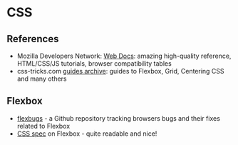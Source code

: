 # CSS

## References

* Mozilla Developers Network: [Web Docs](https://developer.mozilla.org/en-US/docs/Web/CSS): amazing high-quality reference, HTML/CSS/JS tutorials, browser compatibility tables
* css-tricks.com [guides archive](https://css-tricks.com/guides/): guides to Flexbox, Grid, Centering CSS and many others

## Flexbox

* [flexbugs](https://github.com/philipwalton/flexbugs) - a Github repository tracking browsers bugs and their fixes related to Flexbox
* [CSS spec](https://drafts.csswg.org/css-flexbox/) on Flexbox - quite readable and nice!

